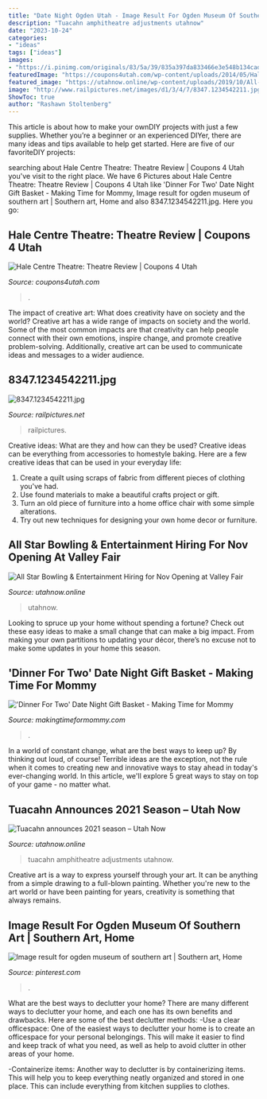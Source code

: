 ```yaml
---
title: "Date Night Ogden Utah - Image Result For Ogden Museum Of Southern Art"
description: "Tuacahn amphitheatre adjustments utahnow"
date: "2023-10-24"
categories:
- "ideas"
tags: ["ideas"]
images:
- "https://i.pinimg.com/originals/83/5a/39/835a397da833466e3e548b134cad9edf.png"
featuredImage: "https://coupons4utah.com/wp-content/uploads/2014/05/Hale-Centre-Theatre-Seating-Chart.jpg"
featured_image: "https://utahnow.online/wp-content/uploads/2019/10/All-Star-Bowling-and-Entertainment-1024x626.jpg"
image: "http://www.railpictures.net/images/d1/3/4/7/8347.1234542211.jpg"
ShowToc: true
author: "Rashawn Stoltenberg"
---
```



This article is about how to make your ownDIY projects with just a few supplies. Whether you’re a beginner or an experienced DIYer, there are many ideas and tips available to help get started. Here are five of our favoriteDIY projects: 

	

		
searching about Hale Centre Theatre: Theatre Review | Coupons 4 Utah you've visit to the right place. We have 6 Pictures about Hale Centre Theatre: Theatre Review | Coupons 4 Utah like &#039;Dinner For Two&#039; Date Night Gift Basket - Making Time for Mommy, Image result for ogden museum of southern art | Southern art, Home and also 8347.1234542211.jpg. Here you go:
		
    
## Hale Centre Theatre: Theatre Review | Coupons 4 Utah

<img loading=lazy src="https://coupons4utah.com/wp-content/uploads/2014/05/Hale-Centre-Theatre-Seating-Chart.jpg" onerror="this.onerror=null;this.src='https://tse3.mm.bing.net/th?id=OIP.fZE9jiRaeQzXGYXSA-I8wAHaHT&amp;pid=15.1';" alt="Hale Centre Theatre: Theatre Review | Coupons 4 Utah">

_Source: coupons4utah.com_

>. 

	

The impact of creative art: What does creativity have on society and the world?
Creative art has a wide range of impacts on society and the world. Some of the most common impacts are that creativity can help people connect with their own emotions, inspire change, and promote creative problem-solving. Additionally, creative art can be used to communicate ideas and messages to a wider audience.

    
## 8347.1234542211.jpg

<img loading=lazy src="http://www.railpictures.net/images/d1/3/4/7/8347.1234542211.jpg" onerror="this.onerror=null;this.src='https://tse3.mm.bing.net/th?id=OIP.hFmG7bV84AYLM7xXK29sJAHaFF&amp;pid=15.1';" alt="8347.1234542211.jpg">

_Source: railpictures.net_

>railpictures. 

	

Creative ideas: What are they and how can they be used?
Creative ideas can be everything from accessories to homestyle baking. Here are a few creative ideas that can be used in your everyday life: 
1. Create a quilt using scraps of fabric from different pieces of clothing you've had.
2. Use found materials to make a beautiful crafts project or gift.
3. Turn an old piece of furniture into a home office chair with some simple alterations.
4. Try out new techniques for designing your own home decor or furniture.

    
## All Star Bowling &amp; Entertainment Hiring For Nov Opening At Valley Fair

<img loading=lazy src="https://utahnow.online/wp-content/uploads/2019/10/All-Star-Bowling-and-Entertainment-1024x626.jpg" onerror="this.onerror=null;this.src='https://tse4.mm.bing.net/th?id=OIP.K5D3qaUaHAFyb4DD_U6LxAHaEh&amp;pid=15.1';" alt="All Star Bowling &amp; Entertainment Hiring for Nov Opening at Valley Fair">

_Source: utahnow.online_

>utahnow. 

	

Looking to spruce up your home without spending a fortune? Check out these easy ideas to make a small change that can make a big impact. From making your own partitions to updating your décor, there’s no excuse not to make some updates in your home this season.

    
## &#039;Dinner For Two&#039; Date Night Gift Basket - Making Time For Mommy

<img loading=lazy src="https://www.makingtimeformommy.com/wp-content/uploads/2017/01/20170109_231127-11-1024x838.jpg" onerror="this.onerror=null;this.src='https://tse1.mm.bing.net/th?id=OIP.-LvG-yBxHx_HLbPC-QVP0QHaGD&amp;pid=15.1';" alt="&#039;Dinner For Two&#039; Date Night Gift Basket - Making Time for Mommy">

_Source: makingtimeformommy.com_

>. 

	

In a world of constant change, what are the best ways to keep up? By thinking out loud, of course! Terrible ideas are the exception, not the rule when it comes to creating new and innovative ways to stay ahead in today's ever-changing world. In this article, we'll explore 5 great ways to stay on top of your game - no matter what.

    
## Tuacahn Announces 2021 Season – Utah Now

<img loading=lazy src="https://utahnow.online/wp-content/uploads/2019/10/Tuacahn-amphitheatre--696x553.jpg" onerror="this.onerror=null;this.src='https://tse1.mm.bing.net/th?id=OIP.lQaLEr-DzPq22WQM4o7oTwHaF4&amp;pid=15.1';" alt="Tuacahn announces 2021 season – Utah Now">

_Source: utahnow.online_

>tuacahn amphitheatre adjustments utahnow. 

	

Creative art is a way to express yourself through your art. It can be anything from a simple drawing to a full-blown painting. Whether you're new to the art world or have been painting for years, creativity is something that always remains.

    
## Image Result For Ogden Museum Of Southern Art | Southern Art, Home

<img loading=lazy src="https://i.pinimg.com/originals/83/5a/39/835a397da833466e3e548b134cad9edf.png" onerror="this.onerror=null;this.src='https://tse4.mm.bing.net/th?id=OIP.x3o0Es36bhOktzbzwlc1wQHaC9&amp;pid=15.1';" alt="Image result for ogden museum of southern art | Southern art, Home">

_Source: pinterest.com_

>. 

	

What are the best ways to declutter your home?
There are many different ways to declutter your home, and each one has its own benefits and drawbacks. Here are some of the best declutter methods: 
-Use a clear officespace: One of the easiest ways to declutter your home is to create an officespace for your personal belongings. This will make it easier to find and keep track of what you need, as well as help to avoid clutter in other areas of your home. 

-Containerize items: Another way to declutter is by containerizing items. This will help you to keep everything neatly organized and stored in one place. This can include everything from kitchen supplies to clothes.

